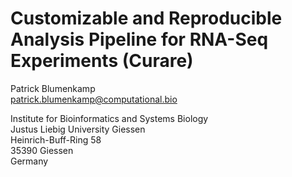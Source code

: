 # Customizable and Reproducible Analysis Pipeline for RNA-Seq Experiments (Curare)

Patrick Blumenkamp<br />
patrick.blumenkamp@computational.bio<br />

Institute for Bioinformatics and Systems Biology<br />
Justus Liebig University Giessen<br />
Heinrich-Buff-Ring 58<br />
35390 Giessen<br />
Germany

